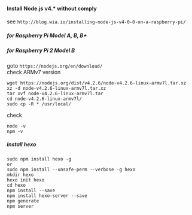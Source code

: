 #### Install Node.js v4.* without comply

see `http://blog.wia.io/installing-node-js-v4-0-0-on-a-raspberry-pi/`  

##### for Raspberry Pi Model A, B, B+

##### for Raspberry Pi 2 Model B

goto `https://nodejs.org/en/download/`  
check ARMv7 version  

	wget https://nodejs.org/dist/v4.2.6/node-v4.2.6-linux-armv7l.tar.xz
	xz -d node-v4.2.6-linux-armv7l.tar.xz
	tar xvf node-v4.2.6-linux-armv7l.tar
	cd node-v4.2.6-linux-armv7l/
	sudo cp -R * /usr/local/

check  

	node -v
	npm -v


##### Install hexo

	sudo npm install hexo -g
	or
	sudo npm install --unsafe-perm --verbose -g hexo
	mkdir hexo
	hexo init hexo
	cd hexo
	npm install --save
	npm install hexo-server --save
	npm generate
	npm server
